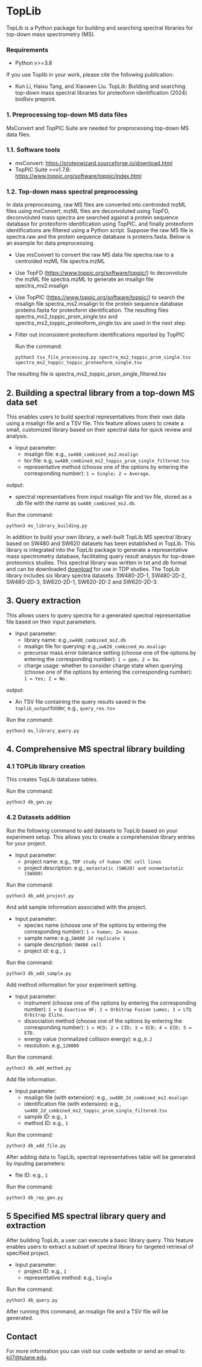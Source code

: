 # TopLib 

TopLib is a Python package for building and searching spectral libraries for
top-down mass spectrometry (MS).  

### Requirements
* Python v>=3.8

If you use Toplib in your work, please cite the following publication:

* Kun Li, Haixu Tang, and Xiaowen Liu. TopLib: Building and searching top-down mass spectral libraries for proteoform identification (2024) bioRxiv preprint.
 

### 1. Preprocessing top-down MS data files 

MsConvert and TopPIC Suite are needed for preprocessing top-down MS data files.

### 1.1. Software tools  

* msConvert: https://proteowizard.sourceforge.io/download.html
* TopPIC Suite >=v1.7.8: https://www.toppic.org/software/toppic/index.html

### 1.2. Top-down mass spectral preprocessing 

In data preprocessing, raw MS files are converted into centroided mzML files using msConvert, 
mzML files are deconvoluted using TopFD, deconvoluted mass spectra are searched against 
a protein sequence database for proteoform identification using TopPIC, and
finally proteoform identifications are filtered using a Python script. Suppose
the raw MS file is spectra.raw and the protein sequence database is
proteins.fasta. Below is an example for data preprocessing.    

* Use msConvert to convert the raw MS data file spectra.raw to a centroided mzML file spectra.mzML 
* Use TopFD (https://www.toppic.org/software/toppic/) to deconvolute the mzML file spectra.mzML to generate an msalign file spectra_ms2.msalign
* Use TopPIC (https://www.toppic.org/software/toppic/) to search the msalign file spectra_ms2.msalign to the protein sequence database proteins.fasta for proteoform identification. The resulting files spectra_ms2_toppic_prsm_single.tsv and spectra_ms2_toppic_proteoform_single.tsv are used in the next step.  
* Filter out inconsistent proteoform identifications reported by TopPIC 

  Run the command: 
  ```
  python3 tsv_file_processing.py spectra_ms2_toppic_prsm_single.tsv spectra_ms2_toppic_toppic_proteoform_single.tsv
  ```
The resulting file is spectra_ms2_toppic_prsm_single_filtered.tsv


## 2. Building a spectral library from a top-down MS data set 
This enables users to build spectral representatives from their own data using a msalign file and a TSV file. This feature allows users to create a small, customized library based on their spectral data for quick review and analysis. 

* Input parameter:
  * msalign file: e.g., ```sw480_combined_ms2.msalign```
  * tsv file: e.g, ```sw480_combined_ms2_toppic_prsm_single_filtered.tsv```
  * representative method (choose one of the options by entering the corresponding number): ```1 = Single; 2 = Average.```
 
output: 
  * spectral representatives from input msalign file and tsv file, stored as a .db file with the name as ```sw480_combined_ms2.db```.    

Run the command: 
```
python3 ms_library_building.py
```

In addition to build your own library, a well-built TopLib MS spectral library based on SW480 and SW620 datasets has been established in TopLib. This library is integrated into the TopLib package to generate a representative mass spectrometry database, facilitating query result analysis for top-down proteomics studies. 
This spectral library was written in txt and db format and can be downloaded [download](http://127.0.0.1:5500/index.html) for use in TDP studies. The TopLib library includes six library spectra datasets: SW480-2D-1, SW480-2D-2, SW480-2D-3, SW620-2D-1, SW620-2D-2 and SW620-2D-3. 

## 3. Query extraction
This allows users to query spectra for a generated spectral representative file based on their input parameters. 

* Input parameter:
  * library name: e.g.,```sw480_combined_ms2.db```
  * msalign file for querying: e.g.,```sw620_combined_ms.msalign```
  * precurosr mass error tolerance setting (choose one of the options by entering the corresponding number): ```1 = ppm; 2 = Da.```
  * charge usage: whether to consider charge state when querying (choose one of the options by entering the corresponding number): ```1 = Yes; 2 = No.```

output: 
  * An TSV file containing the query results saved in the ```toplib_output```folder, e.g., ```query_res.tsv```

Run the command: 
```
python3 ms_library_query.py 
```

## 4. Comprehensive MS spectral library building
### 4.1 TOPLib library creation
This creates TopLib database tables.

Run the command: 
```
python3 db_gen.py 
```

### 4.2 Datasets addition
Run the following command to add datasets to TopLib based on your experiment setup. This allows you to create a comprehensive library entries for your project.

* Input parameter:
  * project name: e.g., ```TDP study of human CRC cell lines```
  * project description: e.g., ```metastatic (SW620) and nonmetastatic (SW480)```

Run the command:   
```
python3 db_add_project.py 
```

And add sample information associated with the project.

* Input parameter:
  * species name (choose one of the options by entering the corresponding number): ```1 = human; 2= mouse.```
  * sample name: e.g.,```SW480 2d replicate 1```
  * sample description: ```SW480 cell```
  * project id: e.g., ```1```

Run the command: 
```
python3 db_add_sample.py 
```

Add method information for your experiment setting. 

* Input parameter: 
  * instrument (choose one of the options by entering the corresponding number): ```1 = Q Exactive HF; 2 = Orbitrap Fusion Lumos; 3 = LTQ Orbitrap Elite.```
  * dissociation method (choose one of the options by entering the corresponding number): ```1 = HCD; 2 = CID; 3 = ECD; 4 = EID; 5 = ETD.```
  * energy value (normalized collision energy): e.g.,```0.2```
  * resolution: e.g.,```120000```

Run the command:
```
python3 db_add_method.py   
```

Add file information.

* Input parameter:
  * msalign file (with extension): e.g., ```sw480_2d_combined_ms2.msalign```
  * identification file (with extension): e.g., ```sw480_2d_combined_ms2_toppic_prsm_single_filtered.tsv```
  * sample ID: e.g., ```1```
  * method ID: e.g., ```1```

Run the command:
```
python3 db_add_file.py  
```

After adding data to TopLib, spectral representatives table will be generated by inputing parameters:
  * file ID: e.g., ```1```

Run the command:
```
python3 db_rep_gen.py  
```

## 5 Specified MS spectral library query and extraction
After building TopLib, a user can execute a basic library query. This feature enables users to extract a subset of spectral library for targeted retrieval of specified project.

* Input parameter:
  * project ID: e.g., ```1```
  * representative method: e.g., ```Single```
    
Run the command:
```
python3 db_query.py  
```
After running this command, an msalign file and a TSV file will be generated.


## Contact
For more information you can visit our code website or send an email to kil7@tulane.edu.
